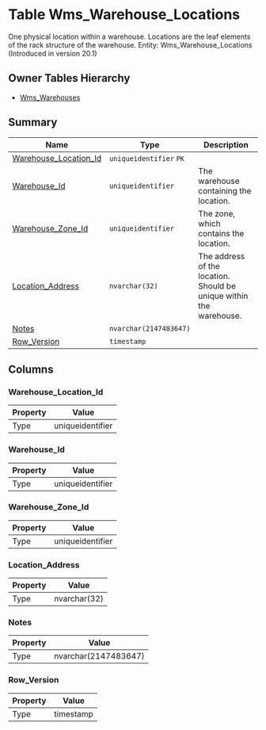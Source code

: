 # Table Wms_Warehouse_Locations

One physical location within a warehouse. Locations are the leaf elements of the rack structure of the warehouse. Entity: Wms_Warehouse_Locations (Introduced in version 20.1)

## Owner Tables Hierarchy

* [Wms_Warehouses](Wms_Warehouses.md)

## Summary

| Name | Type | Description |
| - | - | --- |
|[Warehouse_Location_Id](#warehouse_location_id)|`uniqueidentifier` `PK`||
|[Warehouse_Id](#warehouse_id)|`uniqueidentifier` |The warehouse containing the location.|
|[Warehouse_Zone_Id](#warehouse_zone_id)|`uniqueidentifier` |The zone, which contains the location.|
|[Location_Address](#location_address)|`nvarchar(32)` |The address of the location. Should be unique within the warehouse.|
|[Notes](#notes)|`nvarchar(2147483647)` ||
|[Row_Version](#row_version)|`timestamp` ||

## Columns

### Warehouse_Location_Id

| Property | Value |
| - | - |
|Type|uniqueidentifier|

### Warehouse_Id

| Property | Value |
| - | - |
|Type|uniqueidentifier|

### Warehouse_Zone_Id

| Property | Value |
| - | - |
|Type|uniqueidentifier|

### Location_Address

| Property | Value |
| - | - |
|Type|nvarchar(32)|

### Notes

| Property | Value |
| - | - |
|Type|nvarchar(2147483647)|

### Row_Version

| Property | Value |
| - | - |
|Type|timestamp|


